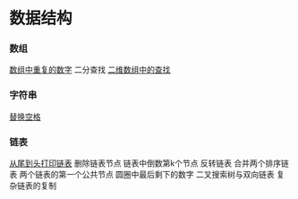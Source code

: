 # 数据结构

### 数组
[数组中重复的数字](./problems/数组中重复的数字.py)   二分查找
[二维数组中的查找](./problems/二维数组中的查找.py)

### 字符串

[替换空格](./problems/替换空格.py)

### 链表
[从尾到头打印链表](./problems/从尾到头打印链表.py)
删除链表节点
链表中倒数第k个节点
反转链表
合并两个排序链表
两个链表的第一个公共节点
圆圈中最后剩下的数字
二叉搜索树与双向链表
复杂链表的复制

[](./problems/.py)